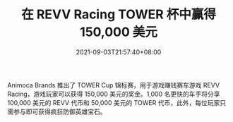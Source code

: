 ﻿---
title: "在 REVV Racing TOWER 杯中赢得 150,000 美元"
date: 2021-09-03T21:57:40+08:00
lastmod: 2021-09-03T16:45:40+08:00
draft: false
authors: ["Nerissa"]
description: "Animoca Brands 推出了 TOWER Cup 锦标赛，用于游戏赚钱赛车游戏 REVV Racing，游戏玩家可以获得 150,000 美元的奖金。1,000 名更快的车手将分享 100,000 美元的 REVV 代币和 50,000 美元的 TOWER 代币，此外，每位玩家只需参与即可获得疯狂防御英雄宝石。"
featuredImage: "win-150000-in-revv-racing-tower-cup.png"
tags: ["Virtual World","虚拟世界","Play to Earn"]
categories: ["news"]
news: ["虚拟世界"]
weight: 
lightgallery: true
pinned: false
recommend: false
recommend1: false
---

Animoca Brands 推出了 TOWER Cup 锦标赛，用于游戏赚钱赛车游戏 REVV Racing，游戏玩家可以获得 150,000 美元的奖金。1,000 名更快的车手将分享 100,000 美元的 REVV 代币和 50,000 美元的 TOWER 代币，此外，每位玩家只需参与即可获得疯狂防御英雄宝石。

<!--more-->

